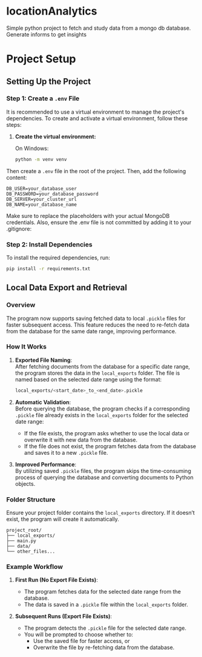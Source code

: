 # locationAnalytics
Simple python project to fetch and study data from a mongo db database. Generate informs to get insights

# Project Setup

## Setting Up the Project

### Step 1: Create a `.env` File

It is recommended to use a virtual environment to manage the project's dependencies. To create and activate a virtual environment, follow these steps:

1. **Create the virtual environment:**

   On Windows:
   ```bash
   python -m venv venv

Then create a `.env` file in the root of the project. Then, add the following content:

```env
DB_USER=your_database_user
DB_PASSWORD=your_database_password
DB_SERVER=your_cluster_url
DB_NAME=your_database_name
```

Make sure to replace the placeholders with your actual MongoDB credentials. Also, ensure the .env file is not committed by adding it to your .gitignore:

### Step 2: Install Dependencies
To install the required dependencies, run:

```bash
pip install -r requirements.txt
```

## Local Data Export and Retrieval

### Overview
The program now supports saving fetched data to local `.pickle` files for faster subsequent access. This feature reduces the need to re-fetch data from the database for the same date range, improving performance.

### How It Works
1. **Exported File Naming**:  
   After fetching documents from the database for a specific date range, the program stores the data in the `local_exports` folder. The file is named based on the selected date range using the format:  

   ```bash
   local_exports/<start_date>_to_<end_date>.pickle
   ```

2. **Automatic Validation**:  
   Before querying the database, the program checks if a corresponding `.pickle` file already exists in the `local_exports` folder for the selected date range:
   - If the file exists, the program asks whether to use the local data or overwrite it with new data from the database.
   - If the file does not exist, the program fetches data from the database and saves it to a new `.pickle` file.

3. **Improved Performance**:  
   By utilizing saved `.pickle` files, the program skips the time-consuming process of querying the database and converting documents to Python objects.

### Folder Structure
Ensure your project folder contains the `local_exports` directory. If it doesn’t exist, the program will create it automatically.

```
project_root/
├── local_exports/
├── main.py
├── data/
└── other_files...
```

### Example Workflow
1. **First Run (No Export File Exists)**:
   - The program fetches data for the selected date range from the database.
   - The data is saved in a `.pickle` file within the `local_exports` folder.

2. **Subsequent Runs (Export File Exists)**:
   - The program detects the `.pickle` file for the selected date range.
   - You will be prompted to choose whether to:
     - Use the saved file for faster access, or
     - Overwrite the file by re-fetching data from the database.

